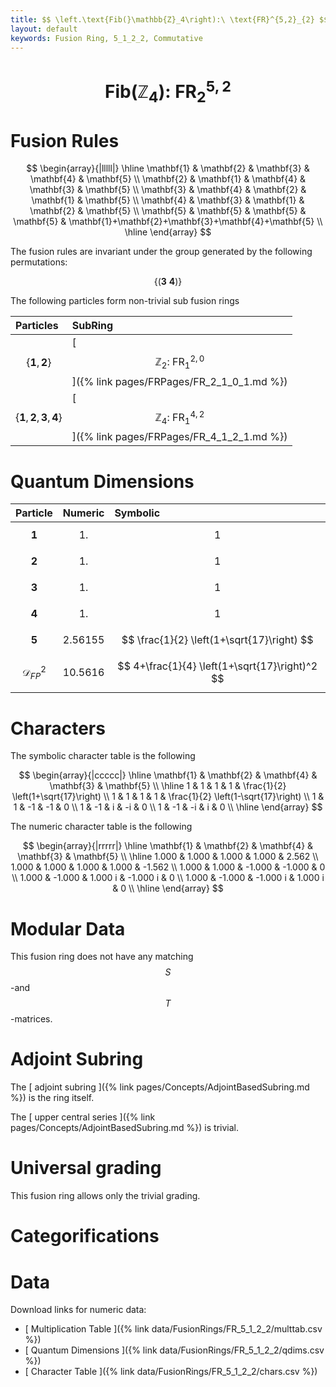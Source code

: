 ```yaml
---
title: $$ \left.\text{Fib(}\mathbb{Z}_4\right):\ \text{FR}^{5,2}_{2} $$
layout: default
keywords: Fusion Ring, 5_1_2_2, Commutative
---
```

# $$ \left.\text{Fib(}\mathbb{Z}_4\right):\ \text{FR}^{5,2}_{2} $$


# Fusion Rules

$$
\begin{array}{|lllll|}
\hline
 \mathbf{1} & \mathbf{2} & \mathbf{3} & \mathbf{4} & \mathbf{5} \\
 \mathbf{2} & \mathbf{1} & \mathbf{4} & \mathbf{3} & \mathbf{5} \\
 \mathbf{3} & \mathbf{4} & \mathbf{2} & \mathbf{1} & \mathbf{5} \\
 \mathbf{4} & \mathbf{3} & \mathbf{1} & \mathbf{2} & \mathbf{5} \\
 \mathbf{5} & \mathbf{5} & \mathbf{5} & \mathbf{5} & \mathbf{1}+\mathbf{2}+\mathbf{3}+\mathbf{4}+\mathbf{5} \\
\hline
\end{array}
$$


The fusion rules are invariant under the group generated by the following permutations:

$$ \{(\mathbf{3} \  \mathbf{4})\} $$


The following particles form non-trivial sub fusion rings

| Particles | SubRing |
| :------ | :------ |
| $$ \{\mathbf{1},\mathbf{2}\} $$ | [ $$ \mathbb{Z}_2:\ \text{FR}^{2,0}_{1} $$ ]({% link pages/FRPages/FR_2_1_0_1.md %}) |
| $$ \{\mathbf{1},\mathbf{2},\mathbf{3},\mathbf{4}\} $$ | [ $$ \mathbb{Z}_4:\ \text{FR}^{4,2}_{1} $$ ]({% link pages/FRPages/FR_4_1_2_1.md %}) |

# Quantum Dimensions

| Particle | Numeric | Symbolic |
| :------ | :------ | :------ |
| $$ \mathbf{1} $$ | $$ 1. $$ | $$ 1 $$ |
| $$ \mathbf{2} $$ | $$ 1. $$ | $$ 1 $$ |
| $$ \mathbf{3} $$ | $$ 1. $$ | $$ 1 $$ |
| $$ \mathbf{4} $$ | $$ 1. $$ | $$ 1 $$ |
| $$ \mathbf{5} $$ | $$ 2.56155 $$ | $$ \frac{1}{2} \left(1+\sqrt{17}\right) $$ |
| $$ \mathcal{D}_{FP}^2 $$ | $$ 10.5616 $$ | $$ 4+\frac{1}{4} \left(1+\sqrt{17}\right)^2 $$ |

# Characters

The symbolic character table is the following

$$
\begin{array}{|ccccc|}
\hline
 \mathbf{1} & \mathbf{2} & \mathbf{4} & \mathbf{3} & \mathbf{5} \\
\hline
 1 & 1 & 1 & 1 & \frac{1}{2} \left(1+\sqrt{17}\right) \\
 1 & 1 & 1 & 1 & \frac{1}{2} \left(1-\sqrt{17}\right) \\
 1 & 1 & -1 & -1 & 0 \\
 1 & -1 & i & -i & 0 \\
 1 & -1 & -i & i & 0 \\
\hline
\end{array}
$$

The numeric character table is the following

$$
\begin{array}{|rrrrr|}
\hline
 \mathbf{1} & \mathbf{2} & \mathbf{4} & \mathbf{3} & \mathbf{5} \\
\hline
 1.000 & 1.000 & 1.000 & 1.000 & 2.562 \\
 1.000 & 1.000 & 1.000 & 1.000 & -1.562 \\
 1.000 & 1.000 & -1.000 & -1.000 & 0 \\
 1.000 & -1.000 & 1.000 i & -1.000 i & 0 \\
 1.000 & -1.000 & -1.000 i & 1.000 i & 0 \\
\hline
\end{array}
$$

# Modular Data

This fusion ring does not have any matching $$ S $$-and $$ T $$-matrices.

# Adjoint Subring

The [ adjoint subring ]({% link pages/Concepts/AdjointBasedSubring.md %}) is the ring itself.

The [ upper central series ]({% link pages/Concepts/AdjointBasedSubring.md %}) is trivial.

# Universal grading

This fusion ring allows only the trivial grading.

# Categorifications



# Data

Download links for numeric data:

* [ Multiplication Table ]({% link data/FusionRings/FR_5_1_2_2/multtab.csv %})
* [ Quantum Dimensions ]({% link data/FusionRings/FR_5_1_2_2/qdims.csv %})
* [ Character Table ]({% link data/FusionRings/FR_5_1_2_2/chars.csv %})